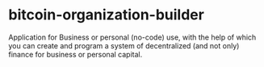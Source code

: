 # bitcoin-organization-builder
Application for Business or personal (no-code) use, with the help of which you can create and program a system of decentralized (and not only) finance for business or personal capital.
